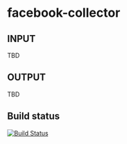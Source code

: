 facebook-collector
=======================

INPUT
-----------------

TBD

OUTPUT
-----------------

TBD

## Build status
[![Build Status](https://travis-ci.org/microhackaton/facebook-collector.svg?branch=master)](https://travis-ci.org/microhackaton/facebook-collector)
